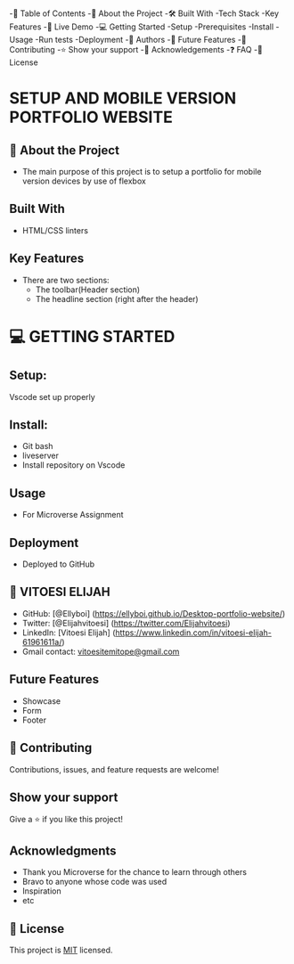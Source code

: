 -📗 Table of Contents
-📖 About the Project
-🛠 Built With
-Tech Stack
-Key Features
-🚀 Live Demo
-💻 Getting Started
-Setup
-Prerequisites
-Install
-Usage
-Run tests
-Deployment
-👥 Authors
-🔭 Future Features
-🤝 Contributing
-⭐️ Show your support
-🙏 Acknowledgements
-❓ FAQ
-📝 License
# SETUP AND MOBILE VERSION PORTFOLIO WEBSITE

## 📖 About the Project
- The main purpose of this project is to setup a portfolio for mobile version devices by use of flexbox
## Built With
- HTML/CSS linters
## Key Features
 - There are two sections:
    - The toolbar(Header section)
    - The headline section (right after the header)
    
 # 💻 GETTING STARTED
 
 ## Setup:
 Vscode set up properly
 
## Install:   
   - Git bash
   - liveserver
   - Install repository on Vscode
## Usage 
  - For Microverse Assignment

## Deployment
 - Deployed to GitHub
 
 ## 👥 VITOESI ELIJAH
  - GitHub: [@Ellyboi] (https://ellyboi.github.io/Desktop-portfolio-website/)
  - Twitter: [@Elijahvitoesi] (https://twitter.com/Elijahvitoesi)
  - LinkedIn: [Vitoesi Elijah] (https://www.linkedin.com/in/vitoesi-elijah-61961611a/)
  - Gmail contact: vitoesitemitope@gmail.com
## Future Features
   - Showcase
   - Form
   - Footer
## 🤝 Contributing

Contributions, issues, and feature requests are welcome!
## Show your support

Give a ⭐️ if you like this project!
## Acknowledgments
- Thank you Microverse for the chance to learn through others
- Bravo to anyone whose code was used
- Inspiration
- etc

## 📝 License

This project is [MIT](./MIT.md) licensed.